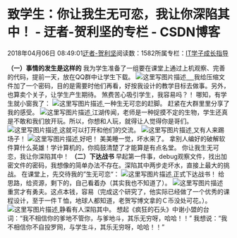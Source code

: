 
# 致学生：你让我生无可恋，我让你深陷其中！ - 迂者-贺利坚的专栏 - CSDN博客

2018年04月06日 08:49:01[迂者-贺利坚](https://me.csdn.net/sxhelijian)阅读数：1582所属专栏：[IT学子成长指导](https://blog.csdn.net/column/details/itstudy.html)



**（一）事情的发生是这样的**
我为学生准备了一组要在课堂上通过上机观察、完善的代码，提前一天，放在QQ群中让学生下载。
![这里写图片描述](https://img-blog.csdn.net/20180406081724573?watermark/2/text/aHR0cHM6Ly9ibG9nLmNzZG4ubmV0L3N4aGVsaWppYW4=/font/5a6L5L2T/fontsize/400/fill/I0JBQkFCMA==/dissolve/70)[　 ](https://img-blog.csdn.net/20180406081724573?watermark/2/text/aHR0cHM6Ly9ibG9nLmNzZG4ubmV0L3N4aGVsaWppYW4=/font/5a6L5L2T/fontsize/400/fill/I0JBQkFCMA==/dissolve/70)
我给压缩文件加了一个密码，目的是需要时他们再看，好按我设计的教学目标去做事。另外，也算卖个关子，让学生产生期待。
煞费苦心吸引学生，我容易吗？！
哪知，有学生就小窗我了：
![这里写图片描述](https://img-blog.csdn.net/20180406081140546?watermark/2/text/aHR0cHM6Ly9ibG9nLmNzZG4ubmV0L3N4aGVsaWppYW4=/font/5a6L5L2T/fontsize/400/fill/I0JBQkFCMA==/dissolve/70)[ ](https://img-blog.csdn.net/20180406081140546?watermark/2/text/aHR0cHM6Ly9ibG9nLmNzZG4ubmV0L3N4aGVsaWppYW4=/font/5a6L5L2T/fontsize/400/fill/I0JBQkFCMA==/dissolve/70)
一种生无可恋的赶脚。
赶紧在大群里里分享了我的感受。
![这里写图片描述](https://img-blog.csdn.net/20180406082308344?watermark/2/text/aHR0cHM6Ly9ibG9nLmNzZG4ubmV0L3N4aGVsaWppYW4=/font/5a6L5L2T/fontsize/400/fill/I0JBQkFCMA==/dissolve/70)[ ](https://img-blog.csdn.net/20180406082308344?watermark/2/text/aHR0cHM6Ly9ibG9nLmNzZG4ubmV0L3N4aGVsaWppYW4=/font/5a6L5L2T/fontsize/400/fill/I0JBQkFCMA==/dissolve/70)
江湖传闻，老师是一种捉摸不定的生物，学生还真是不敢和我们放开玩。所以，你想和人玩，就得让人觉得你是哥们。
![这里写图片描述](https://img-blog.csdn.net/20180406081154271?watermark/2/text/aHR0cHM6Ly9ibG9nLmNzZG4ubmV0L3N4aGVsaWppYW4=/font/5a6L5L2T/fontsize/400/fill/I0JBQkFCMA==/dissolve/70)[ ](https://img-blog.csdn.net/20180406081154271?watermark/2/text/aHR0cHM6Ly9ibG9nLmNzZG4ubmV0L3N4aGVsaWppYW4=/font/5a6L5L2T/fontsize/400/fill/I0JBQkFCMA==/dissolve/70)
这就可以打开和他们的交流。
![这里写图片描述](https://img-blog.csdn.net/2018040608120813?watermark/2/text/aHR0cHM6Ly9ibG9nLmNzZG4ubmV0L3N4aGVsaWppYW4=/font/5a6L5L2T/fontsize/400/fill/I0JBQkFCMA==/dissolve/70)[ ](https://img-blog.csdn.net/2018040608120813?watermark/2/text/aHR0cHM6Ly9ibG9nLmNzZG4ubmV0L3N4aGVsaWppYW4=/font/5a6L5L2T/fontsize/400/fill/I0JBQkFCMA==/dissolve/70)
又有人来踢场子！
![这里写图片描述](https://img-blog.csdn.net/20180406081215616?watermark/2/text/aHR0cHM6Ly9ibG9nLmNzZG4ubmV0L3N4aGVsaWppYW4=/font/5a6L5L2T/fontsize/400/fill/I0JBQkFCMA==/dissolve/70)[ ](https://img-blog.csdn.net/20180406081215616?watermark/2/text/aHR0cHM6Ly9ibG9nLmNzZG4ubmV0L3N4aGVsaWppYW4=/font/5a6L5L2T/fontsize/400/fill/I0JBQkFCMA==/dissolve/70)
好吧！
美美睡一觉，坏水来了。
拿别人编好的破解软件算什么英雄！学计算机的，你捣鼓清楚了才能算是有点名堂。
你让我生无可恋，我让你深陷其中！
**（二）下达战书**
早起第一件事，debug观察文件，找出加密文件的密码，我想像的简单办法不存在。深陷其中两步走坏水，直接上最大的挑战。
在课堂上，先交待我的”生无可恋“：
![这里写图片描述](https://img-blog.csdn.net/20180406081307501?watermark/2/text/aHR0cHM6Ly9ibG9nLmNzZG4ubmV0L3N4aGVsaWppYW4=/font/5a6L5L2T/fontsize/400/fill/I0JBQkFCMA==/dissolve/70)[ ](https://img-blog.csdn.net/20180406081307501?watermark/2/text/aHR0cHM6Ly9ibG9nLmNzZG4ubmV0L3N4aGVsaWppYW4=/font/5a6L5L2T/fontsize/400/fill/I0JBQkFCMA==/dissolve/70)
正式下达战书！
给思路，给资源，剩下的，自己看着办（其实我也不知道了）。
![这里写图片描述](https://img-blog.csdn.net/201804060812527?watermark/2/text/aHR0cHM6Ly9ibG9nLmNzZG4ubmV0L3N4aGVsaWppYW4=/font/5a6L5L2T/fontsize/400/fill/I0JBQkFCMA==/dissolve/70)[ ](https://img-blog.csdn.net/201804060812527?watermark/2/text/aHR0cHM6Ly9ibG9nLmNzZG4ubmV0L3N4aGVsaWppYW4=/font/5a6L5L2T/fontsize/400/fill/I0JBQkFCMA==/dissolve/70)
重赏才有勇夫。这点本钱，容易（完成这个研究了，他实际已经做了一个优秀的课程设计，至于一件Ｔ恤，地球人都知道，老贺写博文拿的Ｃ币没处可花。）。
![这里写图片描述](https://img-blog.csdn.net/20180406081330641?watermark/2/text/aHR0cHM6Ly9ibG9nLmNzZG4ubmV0L3N4aGVsaWppYW4=/font/5a6L5L2T/fontsize/400/fill/I0JBQkFCMA==/dissolve/70)[ ](https://img-blog.csdn.net/20180406081330641?watermark/2/text/aHR0cHM6Ly9ibG9nLmNzZG4ubmV0L3N4aGVsaWppYW4=/font/5a6L5L2T/fontsize/400/fill/I0JBQkFCMA==/dissolve/70)
静看有人深陷其中。
想起《疯狂的石头》中谢小盟的台词：“我不相信你的爹地不管你，与爹地斗，其乐无穷呀，哈哈！！”
我想说：“我不相信你不自投罗网，与学生斗，其乐无穷呀，哈哈！！”

[
  ](https://img-blog.csdn.net/20180406081330641?watermark/2/text/aHR0cHM6Ly9ibG9nLmNzZG4ubmV0L3N4aGVsaWppYW4=/font/5a6L5L2T/fontsize/400/fill/I0JBQkFCMA==/dissolve/70)